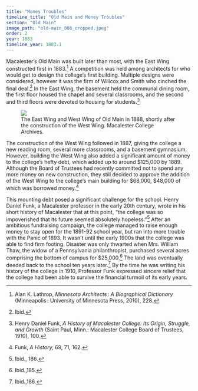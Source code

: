 ```yaml
---
title: "Money Troubles"
timeline_title: "Old Main and Money Troubles"
section: "Old Main"
image_path: "old-main_008_cropped.jpeg"
order: 2
year: 1883
timeline_year: 1883.1
---
```

Macalester’s Old Main was built later than most, with the East Wing constructed first in 1883.[^1] A competition was held among architects for who would get to design the college’s first building. Multiple designs were considered, however it was the firm of Willcox and Smith who cinched the final deal.[^2] In the East Wing, the basement held the communal dining room, the first floor housed the chapel and several classrooms, and the second and third floors were devoted to housing for students.[^3] 

<figure>
   <img src="/mac-history/images/old-main_008_cropped.jpeg">
   <figcaption>
        The East Wing and West Wing of Old Main in 1888, shortly after the construction of the West Wing. Macalester College Archives.
   </figcaption>
</figure>

The construction of the West Wing followed in 1887, giving the college a new reading room, several more classrooms, and a basement gymnasium. However, building the West Wing also added a significant amount of money to the college’s hefty debt, which added up to around $125,000 by 1889. Although the Board of Trustees had recently committed not to spend any more money on new construction, they still decided to approve the addition of the West Wing to the college’s main building for $68,000, $48,000 of which was borrowed money.[^4]


This mounting debt posed a significant challenge for the school. Henry Daniel Funk, a Macalester professor in the early 20th century, wrote in his short history of Macalester that at this point, “the college was so impoverished that its future seemed absolutely hopeless.”[^5] After an ambitious fundraising campaign, the college managed to raise enough money to stay open for the 1891-92 school year, but ran into more trouble with the Panic of 1893. It wasn’t until the early 1900s that the college was able to find firm footing. Disaster was only thwarted when Mrs. William Thaw, the widow of a Pennsylvania philanthropist, purchased several acres comprising the bottom of campus for $25,000.[^6] The land was eventually deeded back to the school ten years later.[^7] By the time he was writing his history of the college in 1910, Professor Funk expressed sincere relief that the college had been able to survive the financial turmoil of its early years.

[^1]:
     Alan K. Lathrop, _Minnesota Architects : A Biographical Dictionary_ (Minneapolis : University of Minnesota Press, 2010), 228. 

[^2]:
     Ibid.

[^3]:
     Henry Daniel Funk, _A History of Macalester College: Its Origin, Struggle, and Growth_ (Saint Paul, Minn.: Macalester College Board of Trustees, 1910), 100.

[^4]:
     Funk, _A History,_ 69, 71, 162.

[^5]:
     Ibid., 186. 

[^6]:
     Ibid.,185. 

[^7]:
     Ibid.,186.





